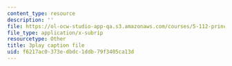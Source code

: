 ```yaml
---
content_type: resource
description: ''
file: https://ol-ocw-studio-app-qa.s3.amazonaws.com/courses/5-112-principles-of-chemical-science-fall-2005/f6217ac0373edbdc1ddb79f3405ca13d_NVTHQwQ9IqA.srt
file_type: application/x-subrip
resourcetype: Other
title: 3play caption file
uid: f6217ac0-373e-dbdc-1ddb-79f3405ca13d
---
```


